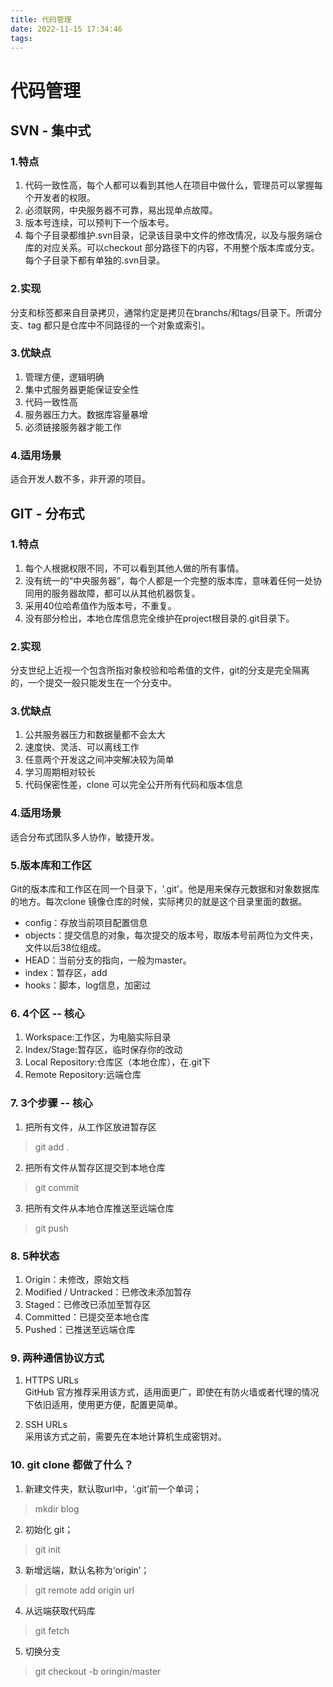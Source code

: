 ```yaml
---
title: 代码管理
date: 2022-11-15 17:34:46
tags:
---
```



# 代码管理

## SVN - 集中式  
### 1.特点  
1. 代码一致性高，每个人都可以看到其他人在项目中做什么，管理员可以掌握每个开发者的权限。
2. 必须联网，中央服务器不可靠，易出现单点故障。
3. 版本号连续，可以预判下一个版本号。
4. 每个子目录都维护.svn目录，记录该目录中文件的修改情况，以及与服务端仓库的对应关系。可以checkout 部分路径下的内容，不用整个版本库或分支。每个子目录下都有单独的.svn目录。


### 2.实现
分支和标签都来自目录拷贝，通常约定是拷贝在branchs/和tags/目录下。所谓分支、tag 都只是仓库中不同路径的一个对象或索引。

### 3.优缺点
1. 管理方便，逻辑明确
2. 集中式服务器更能保证安全性
3. 代码一致性高
4. 服务器压力大。数据库容量暴增
5. 必须链接服务器才能工作

### 4.适用场景
适合开发人数不多，非开源的项目。








## GIT - 分布式  
### 1.特点  
1. 每个人根据权限不同，不可以看到其他人做的所有事情。
2. 没有统一的“中央服务器”，每个人都是一个完整的版本库，意味着任何一处协同用的服务器故障，都可以从其他机器恢复。
3. 采用40位哈希值作为版本号，不重复。
4. 没有部分检出，本地仓库信息完全维护在project根目录的.git目录下。

### 2.实现
分支世纪上近视一个包含所指对象校验和哈希值的文件，git的分支是完全隔离的，一个提交一般只能发生在一个分支中。

### 3.优缺点
1. 公共服务器压力和数据量都不会太大
2. 速度快、灵活、可以离线工作
3. 任意两个开发这之间冲突解决较为简单
4. 学习周期相对较长
5. 代码保密性差，clone 可以完全公开所有代码和版本信息

### 4.适用场景
适合分布式团队多人协作，敏捷开发。


### 5.版本库和工作区  
Git的版本库和工作区在同一个目录下，'.git'。他是用来保存元数据和对象数据库的地方。每次clone 镜像仓库的时候，实际拷贝的就是这个目录里面的数据。  

* config：存放当前项目配置信息  
* objects：提交信息的对象，每次提交的版本号，取版本号前两位为文件夹，文件以后38位组成。
* HEAD：当前分支的指向，一般为master。
* index：暂存区，add
* hooks：脚本，log信息，加密过

### 6. 4个区 -- 核心  
1. Workspace:工作区，为电脑实际目录
2. Index/Stage:暂存区，临时保存你的改动
3. Local Repository:仓库区（本地仓库），在.git下
4. Remote Repository:远端仓库

### 7. 3个步骤 -- 核心  
1. 把所有文件，从工作区放进暂存区 
>git add .  

2. 把所有文件从暂存区提交到本地仓库
>git commit  

3. 把所有文件从本地仓库推送至远端仓库
>git push    


### 8. 5种状态  
1. Origin：未修改，原始文档
2. Modified / Untracked：已修改未添加暂存
3. Staged：已修改已添加至暂存区
4. Committed：已提交至本地仓库
5. Pushed：已推送至远端仓库



### 9. 两种通信协议方式  

1. HTTPS URLs  
GitHub 官方推荐采用该方式，适用面更广，即使在有防火墙或者代理的情况下依旧适用，使用更方便，配置更简单。  

2. SSH URLs  
采用该方式之前，需要先在本地计算机生成密钥对。


### 10. git clone 都做了什么？
1. 新建文件夹，默认取url中，‘.git’前一个单词；
> mkdir blog

2. 初始化 git；
> git init

3. 新增远端，默认名称为‘origin’；
> git remote add origin url

4. 从远端获取代码库
> git fetch

5. 切换分支
> git checkout -b oringin/master